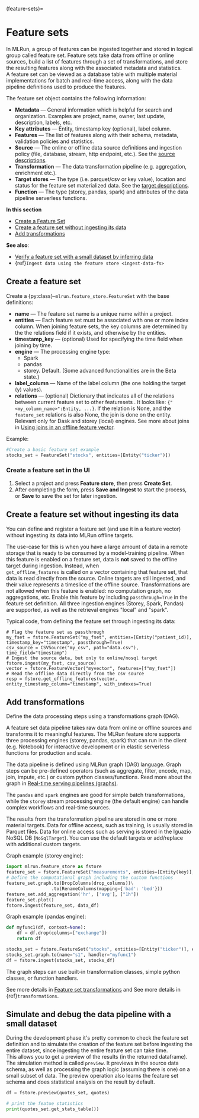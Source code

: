 (feature-sets)=
# Feature sets

In MLRun, a group of features can be ingested together and stored in logical group called feature set. 
Feature sets take data from offline or online sources, build a list of features through a set of transformations, and 
store the resulting features along with the associated metadata and statistics. <br>
A feature set can be viewed as a database table with multiple material implementations for batch and real-time access,
along with the data pipeline definitions used to produce the features.
 
The feature set object contains the following information:
- **Metadata** &mdash; General information which is helpful for search and organization. Examples are project, name, owner, last update, description, labels, etc.
- **Key attributes** &mdash; Entity, timestamp key (optional), label column.
- **Features** &mdash; The list of features along with their schema, metadata, validation policies and statistics.
- **Source** &mdash; The online or offline data source definitions and ingestion policy (file, database, stream, http endpoint, etc.). See the [source descriptions](../serving/available-steps.html#sources).
- **Transformation** &mdash; The data transformation pipeline (e.g. aggregation, enrichment etc.).
- **Target stores** &mdash; The type (i.e. parquet/csv or key value), location and status for the feature set materialized data. See the [target descriptions](../serving/available-steps.html#targets).
- **Function** &mdash; The type (storey, pandas, spark) and attributes of the data pipeline serverless functions.

**In this section**
- [Create a Feature Set](#create-a-feature-set)
- [Create a feature set without ingesting its data](#create-a-feature-set-without-ingesting-its-data)
- [Add transformations](#add-transformations)

**See also**:
- [Verify a feature set with a small dataset by inferring data](../data-prep/ingest-data-fs.html#verify-a-feature-set-with-a-small-dataset-by-inferring-data)
- {ref}`Ingest data using the feature store <ingest-data-fs>`


   
## Create a feature set

Create a {py:class}`~mlrun.feature_store.FeatureSet` with the base definitions:

* **name** &mdash; The feature set name is a unique name within a project. 
* **entities** &mdash; Each feature set must be associated with one or more index column. When joining feature sets, the key columns 
   are determined by the the relations field if it exists, and otherwise by the entities.
* **timestamp_key** &mdash; (optional) Used for specifying the time field when joining by time.
* **engine** &mdash; The processing engine type:
   - Spark
   - pandas
   - storey. Default. (Some advanced functionalities are in the Beta state.)
* **label_column** &mdash; Name of the label column (the one holding the target (y) values).
* **relations** &mdash; (optional) Dictionary that indicates all of the relations between current feature set to other featuresets . It looks like: `{"<my_column_name>":Entity, ...}`. If the relation is None, and the `feature_set` 
   relations is also None, the join is done on the entity. Relevant only for Dask and storey (local) engines.
   See more about joins in [Using joins in an offline feature vector](./feature-vectors.html#using-joins-in-an-offline-feature-vector). 
   
Example:
```python
#Create a basic feature set example
stocks_set = FeatureSet("stocks", entities=[Entity("ticker")])
```


### Create a feature set in the UI

1. Select a project and press **Feature store**, then press **Create Set**.
3. After completing the form, press **Save and Ingest** to start the process, or **Save** to save the set for later ingestion.

## Create a feature set without ingesting its data

You can define and register a feature set (and use it in a feature vector) without ingesting its data into MLRun offline targets.

The use-case for this is when you have a large amount of data in a remote storage that is ready to be consumed by a model-training pipeline.
When this feature is enabled on a feature set, data is **not** saved to the offline target during ingestion. Instead, when  
`get_offline_features` is called on a vector containing that feature set, that data is read directly from the source.
Online targets are still ingested, and their value represents a timeslice of the offline source.
Transformations are not allowed when this feature is enabled: no computation graph, no aggregations, etc.
Enable this feature by including `passthrough=True` in the feature set definition. All three ingestion engines (Storey, Spark, Pandas) 
are supported, as well as the retrieval engines "local" and "spark".

Typical code, from defining the feature set through ingesting its data:
```
# Flag the feature set as passthrough
my_fset = fstore.FeatureSet("my_fset", entities=[Entity("patient_id)], timestamp_key="timestamp", passthrough=True) 
csv_source = CSVSource("my_csv", path="data.csv"), time_field="timestamp")
# Ingest the source data, but only to online/nosql target
fstore.ingest(my_fset, csv_source) 
vector = fstore.FeatureVector("myvector", features=[f"my_fset"])
# Read the offline data directly from the csv source
resp = fstore.get_offline_features(vector, entity_timestamp_column="timestamp", with_indexes=True) 
```


## Add transformations 

Define the data processing steps using a transformations graph (DAG).

A feature set data pipeline takes raw data from online or offline sources and transforms it to meaningful features.
The MLRun feature store supports three processing engines (storey, pandas, spark) that can run in the client 
(e.g. Notebook) for interactive development or in elastic serverless functions for production and scale.

The data pipeline is defined using MLRun graph (DAG) language. Graph steps can be pre-defined operators 
(such as aggregate, filter, encode, map, join, impute, etc.) or custom python classes/functions. 
Read more about the graph in [Real-time serving pipelines (graphs)](../serving/serving-graph.html).

The `pandas` and `spark` engines are good for simple batch transformations, while the `storey` stream processing engine (the default engine)
can handle complex workflows and real-time sources.

The results from the transformation pipeline are stored in one or more material targets.  Data for offline 
access, such as training, is usually stored in Parquet files. Data for online access such as serving is stored 
in the Iguazio NoSQL DB (`NoSqlTarget`). You can use the default targets or add/replace with additional custom targets.

Graph example (storey engine):
```python
import mlrun.feature_store as fstore
feature_set = fstore.FeatureSet("measurements", entities=[Entity(key)], timestamp_key="timestamp")
# Define the computational graph including the custom functions
feature_set.graph.to(DropColumns(drop_columns))\
                 .to(RenameColumns(mapping={'bad': 'bed'}))
feature_set.add_aggregation('hr', ['avg'], ["1h"])
feature_set.plot()
fstore.ingest(feature_set, data_df)
```

Graph example (pandas engine):
```python
def myfunc1(df, context=None):
    df = df.drop(columns=["exchange"])
    return df

stocks_set = fstore.FeatureSet("stocks", entities=[Entity("ticker")], engine="pandas")
stocks_set.graph.to(name="s1", handler="myfunc1")
df = fstore.ingest(stocks_set, stocks_df)
```

The graph steps can use built-in transformation classes, simple python classes, or function handlers. 

See more details in [Feature set transformations](transformations.html) and See more details in {ref}`transformations`.

## Simulate and debug the data pipeline with a small dataset
During the development phase it's pretty common to check the feature set definition and to simulate the creation of the feature set before 
ingesting the entire dataset, since ingesting the entire feature set can take time. <br>
This allows you to get a preview of the results (in the returned dataframe). The simulation method is called `preview`. It previews in the source 
data schema, as well as processing the graph logic (assuming there is one) on a small subset of data. 
The preview operation also learns the feature set schema and does statistical analysis on the result by default.
  
```python
df = fstore.preview(quotes_set, quotes)

# print the featue statistics
print(quotes_set.get_stats_table())
```

